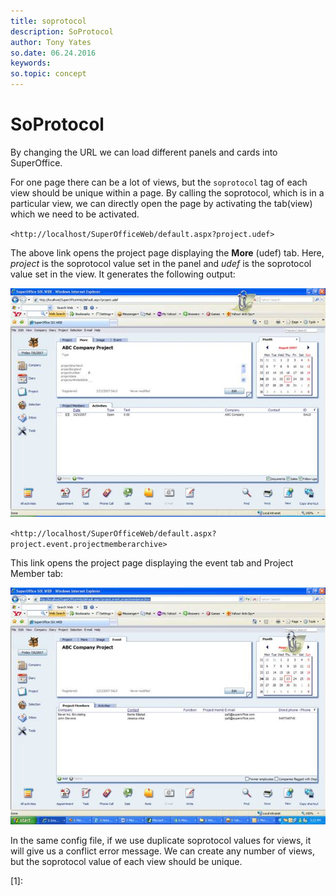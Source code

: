 ```yaml
---
title: soprotocol       
description: SoProtocol
author: Tony Yates
so.date: 06.24.2016
keywords:
so.topic: concept
---
```


# SoProtocol

By changing the URL we can load different panels and cards into SuperOffice.

For one page there can be a lot of views, but the `soprotocol` tag of each view should be unique within a page. By calling the soprotocol, which is in a particular view, we can directly open the page by activating the tab(view) which we need to be activated.

`<http://localhost/SuperOfficeWeb/default.aspx?project.udef>`

The above link opens the project page displaying the **More** (udef) tab. Here, *project* is the soprotocol value set in the panel and *udef* is the soprotocol value set in the view. It generates the following output:

![01][img1]

`<http://localhost/SuperOfficeWeb/default.aspx?project.event.projectmemberarchive>`

This link opens the project page displaying the event tab and Project Member tab:

![02][img2]

In the same config file, if we use duplicate soprotocol values for views, it will give us a conflict error message. We can create any number of views, but the soprotocol value of each view should be unique.

<!-- Referenced links -->
[1]:

<!-- Referenced images -->
[img1]: media/image001.jpg
[img2]: media/image002.jpg
